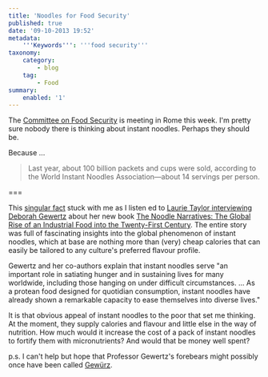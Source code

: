 ```yaml
---
title: 'Noodles for Food Security'
published: true
date: '09-10-2013 19:52'
metadata:
    '''Keywords''': '''food security'''
taxonomy:
    category:
        - blog
    tag:
        - Food
summary:
    enabled: '1'
---
```


The [Committee on Food Security](http://www.fao.org/cfs/en/) is meeting in Rome this week. I'm pretty sure nobody there is thinking about instant noodles. Perhaps they should be.

Because ... 

> Last year, about 100 billion packets and cups were sold, according to the World Instant Noodles Association—about 14 servings per person.

===

This [singular fact](http://web.archive.org/web/20131130025801/http://www.boston.com/2013/09/08/ramen/slwhJDp9yoE6M5C1uokrlJ/story.html) stuck with me as I listen ed to [Laurie Taylor interviewing Deborah Gewertz](http://www.bbc.co.uk/programmes/b03bfk9h) about her new book [The Noodle Narratives: The Global Rise of an Industrial Food into the Twenty-First Century](http://www.amazon.com/The-Noodle-Narratives-Industrial-Twenty-First/dp/0520276345). The entire story was full of fascinating insights into the global phenomenon of instant noodles, which at base are nothing more than (very) cheap calories that can easily be tailored to any culture's preferred flavour profile. 

Gewertz and her co-authors explain that instant noodles serve "an important role in satiating hunger and in sustaining lives for many worldwide, including those hanging on under difficult circumstances. ...  As a protean food designed for quotidian consumption, instant noodles have already shown a remarkable capacity to ease themselves into diverse lives." 

It is that obvious appeal of instant noodles to the poor that set me thinking. At the moment, they supply calories and flavour and little else in the way of nutrition. How much would it increase the cost of a pack of instant noodles to fortify them with micronutrients? And would that be money well spent?

p.s. I can't help but hope that Professor Gewertz's forebears might possibly once have been called [Gewürz](http://translate.google.com/#de/en/gew%C3%BCrz).